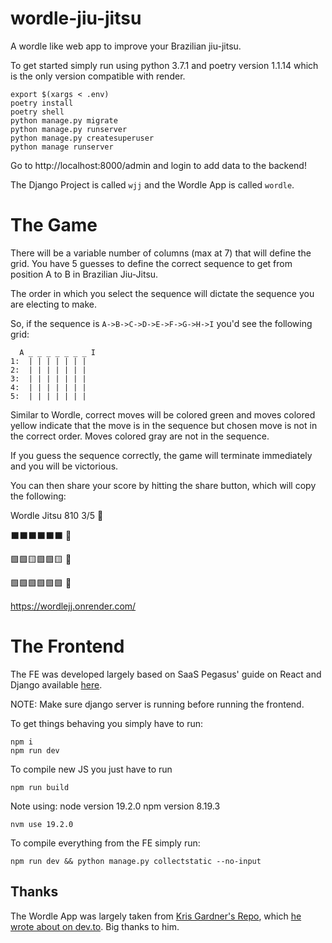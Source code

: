# wordle-jiu-jitsu
A wordle like web app to improve your Brazilian jiu-jitsu.

To get started simply run using python 3.7.1 and poetry version 1.1.14
which is the only version compatible with render.
```
export $(xargs < .env)
poetry install
poetry shell
python manage.py migrate
python manage.py runserver
python manage.py createsuperuser
python manage runserver
```
Go to http://localhost:8000/admin and login to add data to the backend!

The Django Project is called `wjj` and the Wordle App
is called `wordle`.


# The Game

There will be a variable number of columns (max at 7) that will define the grid.
You have 5 guesses to define the correct sequence to get from position A to B 
in Brazilian Jiu-Jitsu.

The order in which you select the sequence will dictate the sequence you are
electing to make.

So, if the sequence is `A->B->C->D->E->F->G->H->I` you'd see the following grid:

```
  A _ _ _ _ _ _ _ I
1:  | | | | | | |
2:  | | | | | | |
3:  | | | | | | |
4:  | | | | | | |
5:  | | | | | | |
```

Similar to Wordle, correct moves will be colored green and moves colored yellow
indicate that the move is in the sequence but chosen move is not in the correct 
order. Moves colored gray are not in the sequence.

If you guess the sequence correctly, the game will terminate immediately and you 
will be victorious.

You can then share your score by hitting the share button, which will copy the 
following:

Wordle Jitsu 810 3/5 🤙

⬛⬛⬛⬛⬛⬛ 👊

🟩🟩🟨🟩🟩🟨 🤞

🟩🟩🟩🟩🟩🟩 🤝

https://wordlejj.onrender.com/


# The Frontend
The FE was developed largely based on SaaS Pegasus' guide on React and Django
available [here](https://www.saaspegasus.com/guides/modern-javascript-for-django-developers/).

NOTE: Make sure django server is running before running the frontend.

To get things behaving you simply have to run:
```
npm i
npm run dev
```
To compile new JS you just have to run
```
npm run build
```
Note using:
node version 19.2.0
npm version 8.19.3
```
nvm use 19.2.0
```

To compile everything from the FE simply run: 
```
npm run dev && python manage.py collectstatic --no-input
```

## Thanks

The Wordle App was largely taken from [Kris Gardner's Repo](https://github.com/krisgardiner/wordle), 
which [he wrote about on dev.to](https://dev.to/krisgardiner/build-wordle-in-react-1hkb). Big thanks to him.
